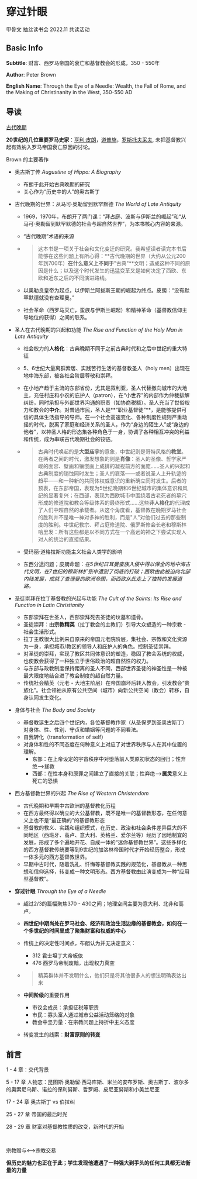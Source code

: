 # 穿过针眼

甲骨文 抽丝读书会 2022.11 共读活动

## Basic Info

**Subtitle**: 财富、西罗马帝国的衰亡和基督教会的形成，350 - 550年

**Author**: Peter Brown

**English Name**: Through the Eye of a Needle: Wealth, the Fall of Rome,  and the Making of Christinanity in the West, 350-550 AD

## 导读

[古代晚期](https://en.wikipedia.org/wiki/Late_antiquity)

**20世纪的几位重要罗马史家**：[亨利·皮朗](https://en.wikipedia.org/wiki/Henri_Pirenne)，[道普施](https://en.wikipedia.org/wiki/Alfons_Dopsch)，[罗斯托夫采夫](https://en.wikipedia.org/wiki/Michael_Rostovtzeff), 未把基督教兴起有效纳入罗马帝国衰亡原因的讨论。

Brown 的主要著作

* 奥古斯丁传 *Augustine of Hippo: A Biography*

  * 布朗于此开始古典晚期的研究
  * 关心作为“历史中的人”的奥古斯丁

* 古代晚期的世界：从马可·奥勒留到默罕默德 *The World of Late Antiquity* 

  * 1969，1970年，布朗开了两门课：“拜占庭、波斯与伊斯兰的崛起”和“从马可·奥勒留到默罕默德的社会与超自然世界”，为本书核心内容的来源。

  * “古代晚期”术语的来源

  * > 这本书是一项关于社会和文化变迁的研究。我希望读者读完本书后能够在这些问题上有所心得：**古代晚期的世界（大约从公元200年到700年）**在什么意义上不同于**"古典"**文明；造成这种不同的原因是什么；以及这个时代发生的迅猛变革又是如何决定了西欧、东欧和近东之后的不同演进路线。

  * 以奥勒良皇帝为起点，以伊斯兰阿拔斯王朝的崛起为终点。皮朗：“没有默罕默德就没有查理曼。”

  * 社会革命（西罗马灭亡，蛮族与伊斯兰崛起）和精神革命（基督教信仰主导地位的获得）之间的联系。

* 圣人在古代晚期的兴起和功能 *The Rise and Function of the Holy Man in Late Antiquity*

  * 社会权力的**人格化**：古典晚期不同于之前古典时代和之后中世纪的重大特征

  * 5、6世纪大量离群索居、实践苦行生活的基督教圣人（holy men）出现在地中海东部，被各社会阶层尊敬和崇拜。

  * 在小地产趋于主流的东部省份，尤其是叙利亚，圣人代替撤向城市的大地主，充任村庄和小农的庇护人（patron），在“小世界”的内部作为仲裁排解纠纷，同时承担与外部世界沟通的职责（如协商税额）。圣人充当了世俗权力和教会的**中介**。对普通市民，圣人是**“职业基督徒”**，是能够提供可信的具体生活指导的导师。在一个社会高速变化、各种制度性规则严重动摇的时代，脱离了家庭和经济关系的圣人，作为“身边的陌生人”或“身边的他者”，以神圣人格的形态集各种角色于一身，协调了各种相互冲突的利益和传统，成为串联古代晚期社会的铰链。

  * > 古典时代唤起的是**大型庙宇**的意象，中世纪则是哥特风格的**教堂**。在两者之间的时代，激发想象的则是**肖像**：圣人的圣像、哲学家严峻的面容、壁画和镶嵌画上成排的凝视前方的面庞......圣人的兴起和古典制度的销蚀同时发生；圣人的衰落——或者说圣人上升轨迹的趋平——和一种新的共同体权威意识的重新确立同时发生。后者的预表，在东部帝国，表现为5世纪晚期和6世纪城市的集体意识和风纪的显著复兴；在西部，表现为西欧城市中围绕着古老死者的墓穴形成的修道院和教会等级体系的最终形式......这些**非人格化**的代理成了人们中超自然的承载者。从这个角度看，基督教在晚期罗马社会的胜利并不是唯一神对多神的胜利，而是"人"对他们过去的那些制度的胜利。中世纪教宗、拜占庭修道院、俄罗斯修会长老和穆斯林哈里发：所有这些都是以不同方式在一个高远的神之下尝试实现人对人的统治的直接结果。

  * 受玛丽·道格拉斯功能主义社会人类学的影响

  * 东西分途问题；皮朗命题：*在5世纪日耳曼蛮族入侵中得以保全的地中海古代文明，在7世纪的穆斯林扩张中遭到了彻底的打破；西欧由此被迫向北部内陆发展，成就了查理曼的欧洲帝国，而西欧从此走上了独特的发展道路。*

* 圣徒崇拜在拉丁基督教的兴起与功能 *The Cult of the Saints: Its Rise and Function in Latin Christianity* 

  * 东部崇拜在世圣人，西部崇拜死去圣徒的坟墓和遗骨。
  * 圣徒崇拜：由**宗教精英**（拉丁教会的主教们）引导大众塑造的一种宗教 - 社会生活形式。
  * 拉丁主教很大比例来自原来的帝国元老院阶层，集社会、宗教和文化资源为一身，承担城市/教区的领导人和庇护人的角色。控制圣徒崇拜。
  * 对圣徒的崇拜，实现了教区共同体意识的塑造，稳固了教会系统的权威，也使教会获得了一种独立于世俗政治的超自然性的权力。
  * 与东部与政教制度保持距离的圣人不同，西部世界圣徒的神圣性是一种被最大限度地结合进了教会制度的超自然力量。
  * 传统社会精英（元老 - 大地主阶层）在帝国崩坏后转入教会，引发教会“贵族化”。社会领袖从原有公共空间（城市）向新公共空间（教会）转移，自身认同发生变化。

* 身体与社会 *The Body and Society* 

  * 基督教诞生之后四个世纪内，各位基督教作家（从圣保罗到圣奥古斯丁）对身体、性、性别、守贞和婚姻等问题的不同看法。
  * 自我转化（transformation of self）
  * 对身体和性的不同态度在何种意义上对应了对世界秩序与人在其中位置的理解。
    * 东部：在上帝设定的宇宙秩序中对堕落前人类原初状态的回归；性弃绝——>拯救
    * 西部：在性本身和原罪之间建立了直接的关联；性弃绝——>**属灵**意义上死亡的恐惧

* 西方基督教世界的兴起 *The Rise of Western Christendom*

  * 古代晚期和早期中古欧洲的基督教化历程
  * 在西方最终得以确立的大公基督教，既不是唯一的基督教形态，在任何意义上也不是“最正确的”的基督教形态
  * 基督教的教义、实践和组织模式，在历史、政治和社会条件差异巨大的不同地区（西班牙、高卢、意大利、英格兰、爱尔兰等）经历了因地制宜的发展，形成了多个遍地开花、自成一体的“迷你基督教世界”。这些多样化的西方基督教传统要等到9世纪的加洛林帝国时代才开始经历整合，形成一体多元的西方基督教世界。
  * 早期中古时代，随着洗礼、忏悔等基督教实践的规范化，基督教从一种思想和信仰选择，转变成一种文明形态。西方基督教由此演变成为一种“应用型基督教”。

* **穿过针眼** *Through the Eye of a Needle*

  * 超过2/3的篇幅聚焦370 - 430之间；地理空间主要为意大利、北非和高卢。
  * **四世纪中期尚处在罗马社会、经济和政治生活边缘的基督教会，如何在一个多世纪的时间里成了聚集财富和权威的中心**
  * 传统上的决定性时间点，布朗认为并无决定意义：
    * 312 君士坦丁大帝皈依
    * 476 西罗马帝制废黜，出现权力真空

  * > 精英群体并不发明什么，他们只是将其他很多人的想法明确表达出来

  * **中间阶级**的重要作用
    * 市议会成员：承担征税等职责
    * 市民：寡头富人通过城市公益活动笼络的对象
    * 教会中坚力量：在宗教问题上持折中主义态度

  * 转变发生的线索：**财富原则的转变**

## 前言 

1 - 4 章：交代背景

5 - 17 章 人物志：昆图斯·奥勒留·西马库斯、米兰的安布罗斯、奥古斯丁、波尔多的奥索尼乌斯、诺拉的保利努斯、哲罗姆、皮尼亚努斯和小美兰尼亚

17 - 24 章 奥古斯丁 vs 伯拉纠

25 - 27 章 帝国的最后时光

28 - 29 章 财富对基督教性质的改变，新时代的开始  

​    

宗教赠与<——>宗教交易



**但历史的魅力也正在于此；学生发现他遭遇了一种强大到手头的任何工具都无法衡量的力量**

